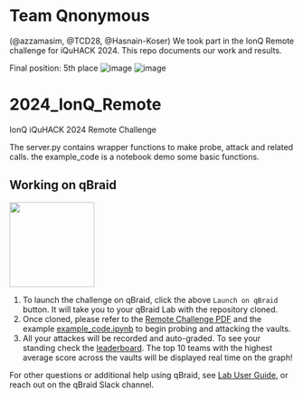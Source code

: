 # Team Qnonymous 
(@azzamasim, @TCD28, @Hasnain-Koser)
We took part in the IonQ Remote challenge for iQuHACK 2024. This repo documents our work and results.

Final position: 5th place
![image](https://github.com/azzamasim/2024_IonQ_Remote/assets/84571967/849b2b8c-621c-4422-a812-670a63cb878c)
![image](https://github.com/azzamasim/2024_IonQ_Remote/assets/84571967/fe600107-a555-4281-92cd-01a51e956710)



# 2024_IonQ_Remote
IonQ iQuHACK 2024 Remote Challenge

The server.py contains wrapper functions to make probe, attack and related calls.
the example_code is a notebook demo some basic functions.


## Working on qBraid
[<img src="https://qbraid-static.s3.amazonaws.com/logos/Launch_on_qBraid_white.png" width="150">](https://account.qbraid.com?gitHubUrl=https://github.com/iQuHACK/2024_IonQ_Remote.git)
1. To launch the challenge on qBraid, click the above `Launch on qBraid` button. It will take you to your qBraid Lab with the repository cloned.
2. Once cloned, please refer to the [Remote Challenge PDF](https://github.com/iQuHACK/2024_IonQ_Remote/blob/main/IQuHack2024%20Remote%20Challenge.pdf) and the example [example_code.ipynb](https://github.com/iQuHACK/2024_IonQ_Remote/blob/main/example_code.ipynb) to begin probing and attacking the vaults.
3. All your attackes will be recorded and auto-graded. To see your standing check the [leaderboard](https://account.qbraid.com/hackathons/2024/iquhack). The top 10 teams with the highest average score across the vaults will be displayed real time on the graph!



For other questions or additional help using qBraid, see [Lab User Guide](https://docs.qbraid.com/en/latest/), or reach out on the qBraid Slack channel.
